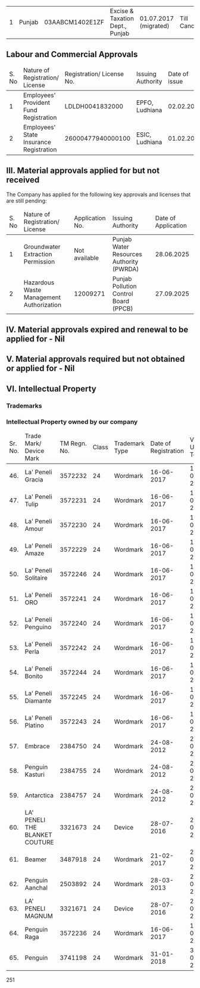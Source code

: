 <table><tr><td>1</td><td>Punjab</td><td>03AABCM1402E1ZF</td><td>Excise &amp; Taxation Dept.,<br/>Punjab</td><td>01.07.2017<br/>(migrated)</td><td>Till Cancelled</td></tr></table>

## Labour and Commercial Approvals

<table><thead><tr><td>S. No</td><td>Nature of Registration/ License</td><td>Registration/ License No.</td><td>Issuing Authority</td><td>Date of issue</td><td>Date of Expiry</td></tr></thead><tbody><tr><td>1</td><td>Employees' Provident Fund Registration</td><td>LDLDH0041832000</td><td>EPFO, Ludhiana</td><td>02.02.2013</td><td>Till Cancelled</td></tr><tr><td>2</td><td>Employees' State Insurance Registration</td><td>26000477940000100</td><td>ESIC, Ludhiana</td><td>01.02.2013</td><td>Till Cancelled</td></tr></tbody></table>

## III. Material approvals applied for but not received

The Company has applied for the following key approvals and licenses that are still pending:

<table><thead><tr><td>S. No</td><td>Nature of Registration/ License</td><td>Application No.</td><td>Issuing Authority</td><td>Date of Application</td></tr></thead><tbody><tr><td>1</td><td>Groundwater Extraction Permission</td><td>Not available</td><td>Punjab Water Resources Authority (PWRDA)</td><td>28.06.2025</td></tr><tr><td>2</td><td>Hazardous Waste Management Authorization</td><td>12009271</td><td>Punjab Pollution Control Board (PPCB)</td><td>27.09.2025</td></tr></tbody></table>

## IV. Material approvals expired and renewal to be applied for - Nil

## V. Material approvals required but not obtained or applied for - Nil

## VI. Intellectual Property

### Trademarks

### Intellectual Property owned by our company

<table><thead><tr><td>Sr. No.</td><td>Trade Mark/ Device Mark</td><td>TM Regn. No.</td><td>Class</td><td>Trademark Type</td><td>Date of Registration</td><td>Valid Up To</td></tr></thead><tbody><tr><td>46.</td><td>La' Peneli Gracia</td><td>3572232</td><td>24</td><td>Wordmark</td><td>16-06-2017</td><td>16-06-2027</td></tr><tr><td>47.</td><td>La' Peneli Tulip</td><td>3572231</td><td>24</td><td>Wordmark</td><td>16-06-2017</td><td>16-06-2027</td></tr><tr><td>48.</td><td>La' Peneli Amour</td><td>3572230</td><td>24</td><td>Wordmark</td><td>16-06-2017</td><td>16-06-2027</td></tr><tr><td>49.</td><td>La' Peneli Amaze</td><td>3572229</td><td>24</td><td>Wordmark</td><td>16-06-2017</td><td>16-06-2027</td></tr><tr><td>50.</td><td>La' Peneli Solitaire</td><td>3572246</td><td>24</td><td>Wordmark</td><td>16-06-2017</td><td>16-06-2027</td></tr><tr><td>51.</td><td>La' Peneli ORO</td><td>3572241</td><td>24</td><td>Wordmark</td><td>16-06-2017</td><td>16-06-2027</td></tr><tr><td>52.</td><td>La' Peneli Penguino</td><td>3572240</td><td>24</td><td>Wordmark</td><td>16-06-2017</td><td>16-06-2027</td></tr><tr><td>53.</td><td>La' Peneli Perla</td><td>3572242</td><td>24</td><td>Wordmark</td><td>16-06-2017</td><td>16-06-2027</td></tr><tr><td>54.</td><td>La' Peneli Bonito</td><td>3572244</td><td>24</td><td>Wordmark</td><td>16-06-2017</td><td>16-06-2027</td></tr><tr><td>55.</td><td>La' Peneli Diamante</td><td>3572245</td><td>24</td><td>Wordmark</td><td>16-06-2017</td><td>16-06-2027</td></tr><tr><td>56.</td><td>La' Peneli Platino</td><td>3572243</td><td>24</td><td>Wordmark</td><td>16-06-2017</td><td>16-06-2027</td></tr><tr><td>57.</td><td>Embrace</td><td>2384750</td><td>24</td><td>Wordmark</td><td>24-08-2012</td><td>24-08-2022</td></tr><tr><td>58.</td><td>Penguin Kasturi</td><td>2384755</td><td>24</td><td>Wordmark</td><td>24-08-2012</td><td>24-08-2032</td></tr><tr><td>59.</td><td>Antarctica</td><td>2384757</td><td>24</td><td>Wordmark</td><td>24-08-2012</td><td>24-08-2022</td></tr><tr><td>60.</td><td>LA' PENELI<br/>THE BLANKET COUTURE</td><td>3321673</td><td>24</td><td>Device</td><td>28-07-2016</td><td>28-07-2026</td></tr><tr><td>61.</td><td>Beamer</td><td>3487918</td><td>24</td><td>Wordmark</td><td>21-02-2017</td><td>21-02-2027</td></tr><tr><td>62.</td><td>Penguin Aanchal</td><td>2503892</td><td>24</td><td>Wordmark</td><td>28-03-2013</td><td>28-03-2033</td></tr><tr><td>63.</td><td>LA' PENELI MAGNUM</td><td>3321671</td><td>24</td><td>Device</td><td>28-07-2016</td><td>28-07-2026</td></tr><tr><td>64.</td><td>Penguin Raga</td><td>3572236</td><td>24</td><td>Wordmark</td><td>16-06-2017</td><td>16-06-2027</td></tr><tr><td>65.</td><td>Penguin</td><td>3741198</td><td>24</td><td>Wordmark</td><td>31-01-2018</td><td>31-01-2028</td></tr></tbody></table>

251
